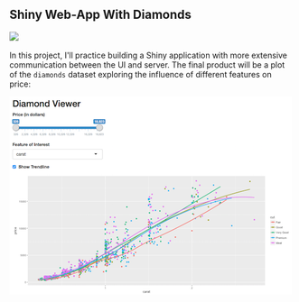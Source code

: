 ## Shiny Web-App With Diamonds
![](images/ig.png)

In this project, I'll practice building a Shiny application with more extensive communication between the UI and server. The final product will be a plot of the `diamonds` dataset exploring the influence of different features on price:

![Example diamond explorer](img/example.png)
